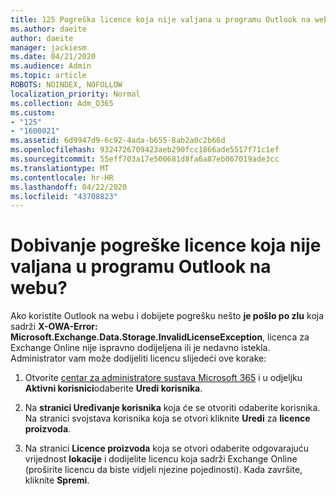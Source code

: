 ```yaml
---
title: 125 Pogreška licence koja nije valjana u programu Outlook na webu?
ms.author: daeite
author: daeite
manager: jackiesm
ms.date: 04/21/2020
ms.audience: Admin
ms.topic: article
ROBOTS: NOINDEX, NOFOLLOW
localization_priority: Normal
ms.collection: Adm_O365
ms.custom:
- "125"
- "1600021"
ms.assetid: 6d9947d9-6c92-4ada-b655-8ab2a0c2b66d
ms.openlocfilehash: 9324726709423aeb290fcc1866ade5517f71c1ef
ms.sourcegitcommit: 55eff703a17e500681d8fa6a87eb067019ade3cc
ms.translationtype: MT
ms.contentlocale: hr-HR
ms.lasthandoff: 04/22/2020
ms.locfileid: "43708823"
---
```

# <a name="getting-an-invalid-license-error-in-outlook-on-the-web"></a>Dobivanje pogreške licence koja nije valjana u programu Outlook na webu?

Ako koristite Outlook na webu i dobijete pogrešku nešto **je pošlo po zlu** koja sadrži **X-OWA-Error: Microsoft.Exchange.Data.Storage.InvalidLicenseException**, licenca za Exchange Online nije ispravno dodijeljena ili je nedavno istekla. Administrator vam može dodijeliti licencu slijedeći ove korake:
  
1. Otvorite [centar za administratore sustava Microsoft 365](https://portal.office.com/adminportal/home#/homepage) i u odjeljku **Aktivni korisnici**odaberite **Uredi korisnika**.

2. Na **stranici Uređivanje korisnika** koja će se otvoriti odaberite korisnika. Na stranici svojstava korisnika koja se otvori kliknite **Uredi** za **licence proizvoda**.

3. Na stranici **Licence proizvoda** koja se otvori odaberite odgovarajuću vrijednost **lokacije** i dodijelite licencu koja sadrži Exchange Online (proširite licencu da biste vidjeli njezine pojedinosti). Kada završite, kliknite **Spremi**.
